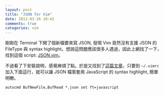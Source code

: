 ```yaml
---
layout: post
title: "JSON for Vim"
date: 2012-03-26 10:42
comments: true
categories: vim
---
```


剛剛在 Terminal 下開了個新檔要來寫 JSON, 發現 Vim 竟然沒有支援 JSON 的 FileType 與 syntax highlight。想說這問題應該很多人遇過，因此上網找了一下，找到這個 script: [JSON.vim][1]。

[1]: http://www.vim.org/scripts/script.php?script_id=1945

不過看了下安裝說明，感覺麻煩了點。於是又找到了[這篇文章][2]，只要到 `~/.vimrc` 加入下面這行，就可以讓 JSON 檔案套用 JavaScript 的 syntax highlight, 簡單明瞭。

<pre class="prettyprint"><code>autocmd BufNewFile,BufRead *.json set ft=javascript</code></pre>

[2]: http://www.codeography.com/2010/07/13/json-syntax-highlighting-in-vim.html